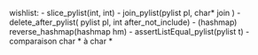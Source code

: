 wishlist:
	- slice_pylist(int, int)
	- join_pylist(pylist pl, char* join )
	- delete_after_pylist( pylist pl, int after_not_include)
	- (hashmap) reverse_hashmap(hashmap hm)
	- assertListEqual_pylist(pylist t)
		- comparaison char * à char *
